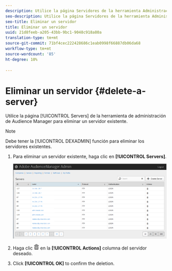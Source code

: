 ```yaml
---
description: Utilice la página Servidores de la herramienta Administración de Audience Manager para eliminar un servidor existente.
seo-description: Utilice la página Servidores de la herramienta Administración de Audience Manager para eliminar un servidor existente.
seo-title: Eliminar un servidor
title: Eliminar un servidor
uuid: 21d8feeb-a205-43bb-9bc1-9048c918a80a
translation-type: tm+mt
source-git-commit: 71bf4cec222428686c1eab0998f66887db06da68
workflow-type: tm+mt
source-wordcount: '85'
ht-degree: 10%

---
```



# Eliminar un servidor {#delete-a-server}

Utilice la página [!UICONTROL Servers] de la herramienta de administración de Audience Manager para eliminar un servidor existente.

<!-- t_delete_server.xml -->

>[!NOTE]
>
>Debe tener la [!UICONTROL DEXADMIN] función para eliminar los servidores existentes.

1. Para eliminar un servidor existente, haga clic en **[!UICONTROL Servers]**.

   ![Resultado del paso](assets/servers.png)

1. Haga clic ![](assets/icon_delete.png) en la **[!UICONTROL Actions]** columna del servidor deseado.
1. Click **[!UICONTROL OK]** to confirm the deletion.
